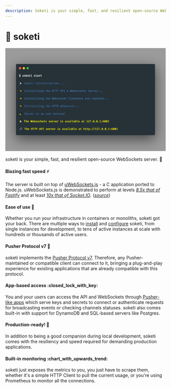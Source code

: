 ```yaml
---
description: Soketi is your simple, fast, and resilient open-source WebSockets server. 📣
---
```


# 📡 soketi

![](<.gitbook/assets/carbon (22).png>)

soketi is your simple, fast, and resilient open-source WebSockets server. 📣

#### Blazing fast speed :zap:

The server is built on top of [uWebSockets.js](https://github.com/uNetworking/uWebSockets.js) - a C application ported to Node.js. uWebSockets.js is demonstrated to perform at levels [_8.5x that of Fastify_](https://alexhultman.medium.com/serving-100k-requests-second-from-a-fanless-raspberry-pi-4-over-ethernet-fdd2c2e05a1e) and at least [_10x that of Socket.IO_](https://medium.com/swlh/100k-secure-websockets-with-raspberry-pi-4-1ba5d2127a23). ([_source_](https://github.com/uNetworking/uWebSockets.js))

#### Ease of use :baby:

Whether you run your infrastructure in containers or monoliths, soketi got your back. There are multiple ways to [install](getting-started/installation/) and [configure](getting-started/environment-variables.md) soketi, from single instances for development, to tens of active instances at scale with hundreds or thousands of active users.

#### Pusher Protocol v7 :satellite:

soketi implements the [Pusher Protocol v7](https://pusher.com/docs/channels/library\_auth\_reference/pusher-websockets-protocol#version-7-2017-11). Therefore, any Pusher-maintained or compatible client can connect to it, bringing a plug-and-play experience for existing applications that are already compatible with this protocol.

#### App-based access :closed\_lock\_with\_key:

You and your users can access the API and WebSockets through [Pusher-like apps](app-management/introduction.md) which serve keys and secrets to connect or authenticate requests for broadcasting events or checking channels statuses. soketi also comes built-in with support for DynamoDB and SQL-based servers like Postgres.

#### Production-ready! :robot:

In addition to being a good companion during local development, soketi comes with the resiliency and speed required for demanding production applications.

#### Built-in monitoring :chart\_with\_upwards\_trend:

soketi just exposes the metrics to you, you just have to scrape them, whether it's a simple HTTP Client to pull the current usage, or you're using Prometheus to monitor all the connections.

